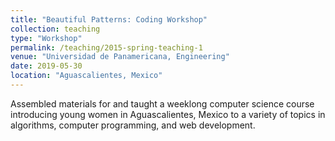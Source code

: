 ```yaml
---
title: "Beautiful Patterns: Coding Workshop"
collection: teaching
type: "Workshop"
permalink: /teaching/2015-spring-teaching-1
venue: "Universidad de Panamericana, Engineering"
date: 2019-05-30
location: "Aguascalientes, Mexico"
---
```


Assembled materials for and taught a weeklong computer science course introducing young women in Aguascalientes, Mexico to a variety of topics in algorithms, computer programming, and web development.